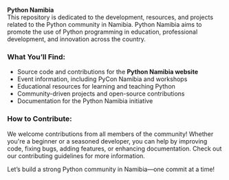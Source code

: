 
**Python Namibia**  
This repository is dedicated to the development, resources, and projects related to the Python community in Namibia. Python Namibia aims to promote the use of Python programming in education, professional development, and innovation across the country.  

### What You’ll Find:  
- Source code and contributions for the **Python Namibia website**
- Event information, including PyCon Namibia and workshops
- Educational resources for learning and teaching Python
- Community-driven projects and open-source contributions
- Documentation for the Python Namibia initiative

### How to Contribute:  
We welcome contributions from all members of the community! Whether you're a beginner or a seasoned developer, you can help by improving code, fixing bugs, adding features, or enhancing documentation. Check out our contributing guidelines for more information.  

Let’s build a strong Python community in Namibia—one commit at a time!  
